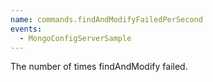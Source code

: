 ```yaml
---
name: commands.findAndModifyFailedPerSecond
events:
  - MongoConfigServerSample
---
```


The number of times findAndModify failed.